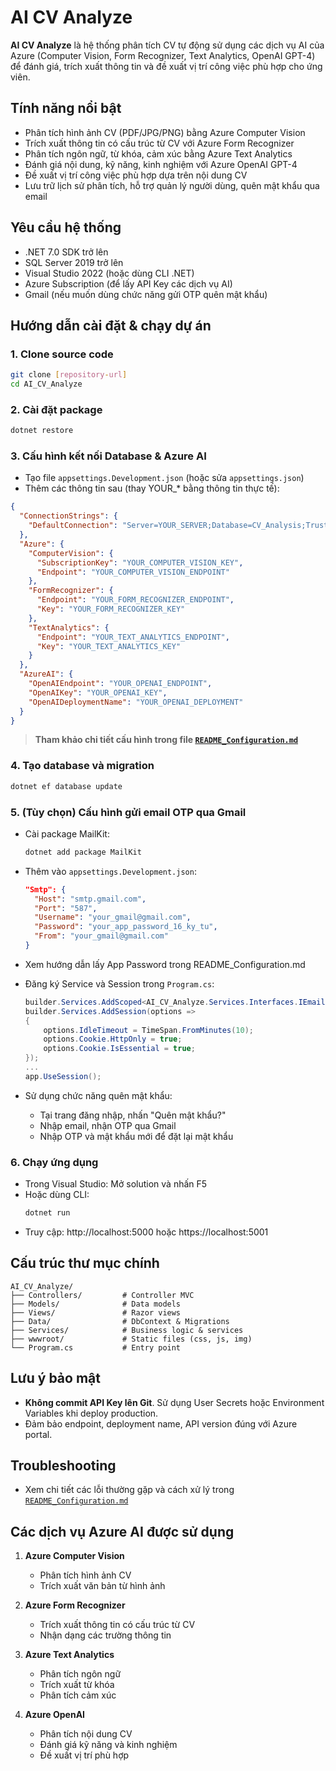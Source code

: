 # AI CV Analyze

**AI CV Analyze** là hệ thống phân tích CV tự động sử dụng các dịch vụ AI của Azure (Computer Vision, Form Recognizer, Text Analytics, OpenAI GPT-4) để đánh giá, trích xuất thông tin và đề xuất vị trí công việc phù hợp cho ứng viên.

## Tính năng nổi bật

- Phân tích hình ảnh CV (PDF/JPG/PNG) bằng Azure Computer Vision
- Trích xuất thông tin có cấu trúc từ CV với Azure Form Recognizer
- Phân tích ngôn ngữ, từ khóa, cảm xúc bằng Azure Text Analytics
- Đánh giá nội dung, kỹ năng, kinh nghiệm với Azure OpenAI GPT-4
- Đề xuất vị trí công việc phù hợp dựa trên nội dung CV
- Lưu trữ lịch sử phân tích, hỗ trợ quản lý người dùng, quên mật khẩu qua email

## Yêu cầu hệ thống

- .NET 7.0 SDK trở lên
- SQL Server 2019 trở lên
- Visual Studio 2022 (hoặc dùng CLI .NET)
- Azure Subscription (để lấy API Key các dịch vụ AI)
- Gmail (nếu muốn dùng chức năng gửi OTP quên mật khẩu)

## Hướng dẫn cài đặt & chạy dự án

### 1. Clone source code

```bash
git clone [repository-url]
cd AI_CV_Analyze
```

### 2. Cài đặt package

```bash
dotnet restore
```

### 3. Cấu hình kết nối Database & Azure AI

- Tạo file `appsettings.Development.json` (hoặc sửa `appsettings.json`)
- Thêm các thông tin sau (thay YOUR_* bằng thông tin thực tế):

```json
{
  "ConnectionStrings": {
    "DefaultConnection": "Server=YOUR_SERVER;Database=CV_Analysis;Trusted_Connection=True;TrustServerCertificate=True;MultipleActiveResultSets=true"
  },
  "Azure": {
    "ComputerVision": {
      "SubscriptionKey": "YOUR_COMPUTER_VISION_KEY",
      "Endpoint": "YOUR_COMPUTER_VISION_ENDPOINT"
    },
    "FormRecognizer": {
      "Endpoint": "YOUR_FORM_RECOGNIZER_ENDPOINT",
      "Key": "YOUR_FORM_RECOGNIZER_KEY"
    },
    "TextAnalytics": {
      "Endpoint": "YOUR_TEXT_ANALYTICS_ENDPOINT",
      "Key": "YOUR_TEXT_ANALYTICS_KEY"
    }
  },
  "AzureAI": {
    "OpenAIEndpoint": "YOUR_OPENAI_ENDPOINT",
    "OpenAIKey": "YOUR_OPENAI_KEY",
    "OpenAIDeploymentName": "YOUR_OPENAI_DEPLOYMENT"
  }
}
```

> **Tham khảo chi tiết cấu hình trong file [`README_Configuration.md`](AI_CV_Analyze/README_Configuration.md)**

### 4. Tạo database và migration

```bash
dotnet ef database update
```

### 5. (Tùy chọn) Cấu hình gửi email OTP qua Gmail

- Cài package MailKit:
  ```bash
  dotnet add package MailKit
  ```
- Thêm vào `appsettings.Development.json`:
  ```json
  "Smtp": {
    "Host": "smtp.gmail.com",
    "Port": "587",
    "Username": "your_gmail@gmail.com",
    "Password": "your_app_password_16_ky_tu",
    "From": "your_gmail@gmail.com"
  }
  ```
- Xem hướng dẫn lấy App Password trong README_Configuration.md

- Đăng ký Service và Session trong `Program.cs`:
  ```csharp
  builder.Services.AddScoped<AI_CV_Analyze.Services.Interfaces.IEmailSender, AI_CV_Analyze.Services.Implementation.EmailSender>();
  builder.Services.AddSession(options =>
  {
      options.IdleTimeout = TimeSpan.FromMinutes(10);
      options.Cookie.HttpOnly = true;
      options.Cookie.IsEssential = true;
  });
  ...
  app.UseSession();
  ```

- Sử dụng chức năng quên mật khẩu:
  - Tại trang đăng nhập, nhấn "Quên mật khẩu?"
  - Nhập email, nhận OTP qua Gmail
  - Nhập OTP và mật khẩu mới để đặt lại mật khẩu

### 6. Chạy ứng dụng

- Trong Visual Studio: Mở solution và nhấn F5
- Hoặc dùng CLI:
  ```bash
  dotnet run
  ```
- Truy cập: http://localhost:5000 hoặc https://localhost:5001

## Cấu trúc thư mục chính

```
AI_CV_Analyze/
├── Controllers/         # Controller MVC
├── Models/              # Data models
├── Views/               # Razor views
├── Data/                # DbContext & Migrations
├── Services/            # Business logic & services
├── wwwroot/             # Static files (css, js, img)
└── Program.cs           # Entry point
```

## Lưu ý bảo mật

- **Không commit API Key lên Git**. Sử dụng User Secrets hoặc Environment Variables khi deploy production.
- Đảm bảo endpoint, deployment name, API version đúng với Azure portal.

## Troubleshooting

- Xem chi tiết các lỗi thường gặp và cách xử lý trong [`README_Configuration.md`](AI_CV_Analyze/README_Configuration.md)

## Các dịch vụ Azure AI được sử dụng

1. **Azure Computer Vision**
   - Phân tích hình ảnh CV
   - Trích xuất văn bản từ hình ảnh

2. **Azure Form Recognizer**
   - Trích xuất thông tin có cấu trúc từ CV
   - Nhận dạng các trường thông tin

3. **Azure Text Analytics**
   - Phân tích ngôn ngữ
   - Trích xuất từ khóa
   - Phân tích cảm xúc

4. **Azure OpenAI**
   - Phân tích nội dung CV
   - Đánh giá kỹ năng và kinh nghiệm
   - Đề xuất vị trí phù hợp


